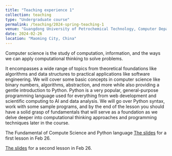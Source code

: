 ```yaml
---
title: "Teaching experience 1"
collection: teaching
type: "Undergraduate course"
permalink: /teaching/2024-spring-teaching-1
venue: "Guangdong University of Petrochemical Technology, Computer Department"
date: 2024-02-26
location: "Maoming City, China"
---
```


 Computer science is the study of computation, information, and the ways we can apply computational thinking to solve problems. 
 
 It encompasses a wide range of topics from theoretical foundations like algorithms and data structures to practical applications like software engineering. We will cover some basic concepts in computer science like binary numbers, algorithms, abstraction, and more while also providing a gentle introduction to Python. Python is a very popular, general-purpose programming language used for everything from web development and scientific computing to AI and data analysis. We will go over Python syntax, work with some sample programs, and by the end of the lesson you should have a solid grasp of fundamentals that will serve as a foundation as we delve deeper into computational thinking approaches and programming techniques later in the course.

The Fundamental of Compute Science and Python language
[The slides](/files/Unit1and2.pdf) for a first lesson in Feb 26. 

[The slides](/files/Unit3.pdf) for a second lesson in Feb 26. 